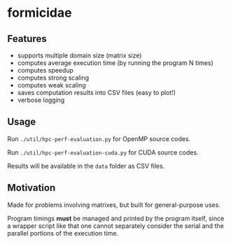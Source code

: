 # formicidae

## Features

- supports multiple domain size (matrix size)
- computes average execution time (by running the program N times)
- computes speedup
- computes strong scaling
- computes weak scaling
- saves computation results into CSV files (easy to plot!)
- verbose logging

## Usage

Run `./util/hpc-perf-evaluation.py` for OpenMP source codes.

Run `./util/hpc-perf-evaluation-cuda.py` for CUDA source codes.

Results will be available in the `data` folder as CSV files.

## Motivation

Made for problems involving matrixes, but built for general-purpose uses.

Program timings **must** be managed and printed by the program itself, since a
wrapper script like that one cannot separately consider the serial and the
parallel portions of the execution time.
